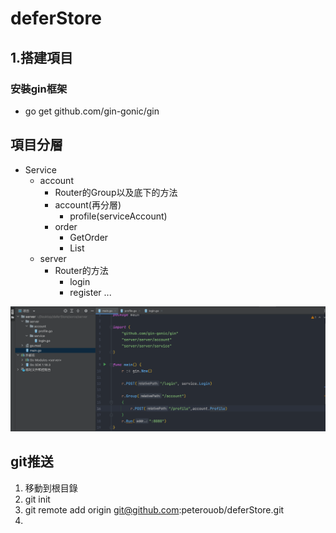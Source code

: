 # deferStore

## 1.搭建項目
### 安裝gin框架 
- go get github.com/gin-gonic/gin

## 項目分層
- Service
  - account
    - Router的Group以及底下的方法
    - account(再分層)
      - profile(serviceAccount)
    - order
      - GetOrder
      - List
  - server
    - Router的方法
      - login
      - register
      ...
    
![img.png](img.png)

## git推送
1. 移動到根目錄
2. git init 
3. git remote add origin git@github.com:peterouob/deferStore.git
4. 